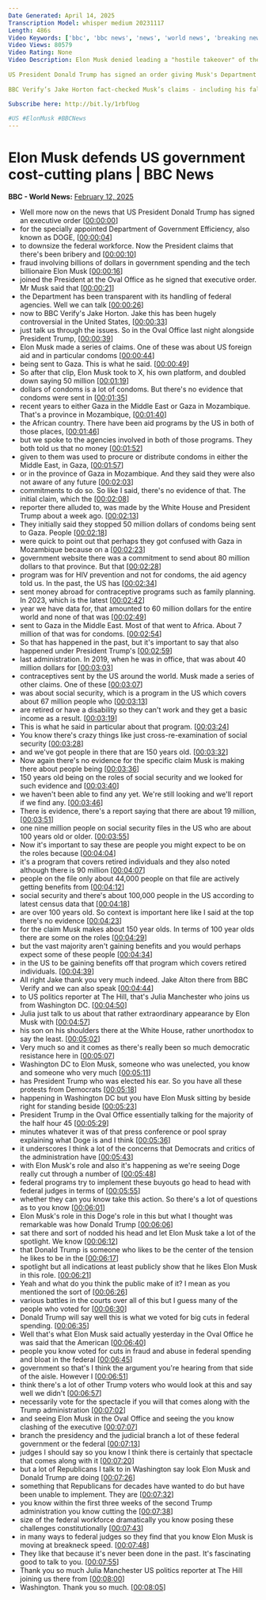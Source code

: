 ```yaml
---
Date Generated: April 14, 2025
Transcription Model: whisper medium 20231117
Length: 486s
Video Keywords: ['bbc', 'bbc news', 'news', 'world news', 'breaking news', 'us news', 'world', 'america', 'usa', 'usa news', 'india news']
Video Views: 80579
Video Rating: None
Video Description: Elon Musk denied leading a "hostile takeover" of the US government and defended his cost-cutting plans as he made a surprise first appearance at the White House.
 
US President Donald Trump has signed an order giving Musk's Department of Government Efficiency (Doge) more authority to cut the federal workforce, and instructed heads of government agencies to comply.
 
BBC Verify’s Jake Horton fact-checked Musk’s claims - including his false claim that the US government was sending millions of dollars worth of condoms to Gaza.
 
Subscribe here: http://bit.ly/1rbfUog

#US #ElonMusk #BBCNews
---
```


# Elon Musk defends US government cost-cutting plans | BBC News
**BBC - World News:** [February 12, 2025](https://www.youtube.com/watch?v=dhxajC4DiQQ)
*  Well more now on the news that US President Donald Trump has signed an executive order [[00:00:00](https://www.youtube.com/watch?v=dhxajC4DiQQ&t=0.0s)]
*  for the specially appointed Department of Government Efficiency, also known as DOGE, [[00:00:04](https://www.youtube.com/watch?v=dhxajC4DiQQ&t=4.64s)]
*  to downsize the federal workforce. Now the President claims that there's been bribery and [[00:00:10](https://www.youtube.com/watch?v=dhxajC4DiQQ&t=10.24s)]
*  fraud involving billions of dollars in government spending and the tech billionaire Elon Musk [[00:00:16](https://www.youtube.com/watch?v=dhxajC4DiQQ&t=16.16s)]
*  joined the President at the Oval Office as he signed that executive order. Mr Musk said that [[00:00:21](https://www.youtube.com/watch?v=dhxajC4DiQQ&t=21.76s)]
*  the Department has been transparent with its handling of federal agencies. Well we can talk [[00:00:26](https://www.youtube.com/watch?v=dhxajC4DiQQ&t=26.96s)]
*  now to BBC Verify's Jake Horton. Jake this has been hugely controversial in the United States, [[00:00:33](https://www.youtube.com/watch?v=dhxajC4DiQQ&t=33.92s)]
*  just talk us through the issues. So in the Oval Office last night alongside President Trump, [[00:00:39](https://www.youtube.com/watch?v=dhxajC4DiQQ&t=39.04s)]
*  Elon Musk made a series of claims. One of these was about US foreign aid and in particular condoms [[00:00:44](https://www.youtube.com/watch?v=dhxajC4DiQQ&t=44.16s)]
*  being sent to Gaza. This is what he said. [[00:00:49](https://www.youtube.com/watch?v=dhxajC4DiQQ&t=49.36s)]
*  So after that clip, Elon Musk took to X, his own platform, and doubled down saying 50 million [[00:01:19](https://www.youtube.com/watch?v=dhxajC4DiQQ&t=79.36s)]
*  dollars of condoms is a lot of condoms. But there's no evidence that condoms were sent in [[00:01:35](https://www.youtube.com/watch?v=dhxajC4DiQQ&t=95.75999999999999s)]
*  recent years to either Gaza in the Middle East or Gaza in Mozambique. That's a province in Mozambique, [[00:01:40](https://www.youtube.com/watch?v=dhxajC4DiQQ&t=100.8s)]
*  the African country. There have been aid programs by the US in both of those places, [[00:01:46](https://www.youtube.com/watch?v=dhxajC4DiQQ&t=106.64s)]
*  but we spoke to the agencies involved in both of those programs. They both told us that no money [[00:01:52](https://www.youtube.com/watch?v=dhxajC4DiQQ&t=112.24s)]
*  given to them was used to procure or distribute condoms in either the Middle East, in Gaza, [[00:01:57](https://www.youtube.com/watch?v=dhxajC4DiQQ&t=117.44s)]
*  or in the province of Gaza in Mozambique. And they said they were also not aware of any future [[00:02:03](https://www.youtube.com/watch?v=dhxajC4DiQQ&t=123.03999999999999s)]
*  commitments to do so. So like I said, there's no evidence of that. The initial claim, which the [[00:02:08](https://www.youtube.com/watch?v=dhxajC4DiQQ&t=128.24s)]
*  reporter there alluded to, was made by the White House and President Trump about a week ago. [[00:02:13](https://www.youtube.com/watch?v=dhxajC4DiQQ&t=133.12s)]
*  They initially said they stopped 50 million dollars of condoms being sent to Gaza. People [[00:02:18](https://www.youtube.com/watch?v=dhxajC4DiQQ&t=138.24s)]
*  were quick to point out that perhaps they got confused with Gaza in Mozambique because on a [[00:02:23](https://www.youtube.com/watch?v=dhxajC4DiQQ&t=143.28s)]
*  government website there was a commitment to send about 80 million dollars to that province. But that [[00:02:28](https://www.youtube.com/watch?v=dhxajC4DiQQ&t=148.48000000000002s)]
*  program was for HIV prevention and not for condoms, the aid agency told us. In the past, the US has [[00:02:34](https://www.youtube.com/watch?v=dhxajC4DiQQ&t=154.24s)]
*  sent money abroad for contraceptive programs such as family planning. In 2023, which is the latest [[00:02:42](https://www.youtube.com/watch?v=dhxajC4DiQQ&t=162.16s)]
*  year we have data for, that amounted to 60 million dollars for the entire world and none of that was [[00:02:49](https://www.youtube.com/watch?v=dhxajC4DiQQ&t=169.44s)]
*  sent to Gaza in the Middle East. Most of that went to Africa. About 7 million of that was for condoms. [[00:02:54](https://www.youtube.com/watch?v=dhxajC4DiQQ&t=174.24s)]
*  So that has happened in the past, but it's important to say that also happened under President Trump's [[00:02:59](https://www.youtube.com/watch?v=dhxajC4DiQQ&t=179.84s)]
*  last administration. In 2019, when he was in office, that was about 40 million dollars for [[00:03:03](https://www.youtube.com/watch?v=dhxajC4DiQQ&t=183.44s)]
*  contraceptives sent by the US around the world. Musk made a series of other claims. One of these [[00:03:07](https://www.youtube.com/watch?v=dhxajC4DiQQ&t=187.6s)]
*  was about social security, which is a program in the US which covers about 67 million people who [[00:03:13](https://www.youtube.com/watch?v=dhxajC4DiQQ&t=193.35999999999999s)]
*  are retired or have a disability so they can't work and they get a basic income as a result. [[00:03:19](https://www.youtube.com/watch?v=dhxajC4DiQQ&t=199.2s)]
*  This is what he said in particular about that program. [[00:03:24](https://www.youtube.com/watch?v=dhxajC4DiQQ&t=204.56s)]
*  You know there's crazy things like just cross-re-examination of social security [[00:03:28](https://www.youtube.com/watch?v=dhxajC4DiQQ&t=208.0s)]
*  and we've got people in there that are 150 years old. [[00:03:32](https://www.youtube.com/watch?v=dhxajC4DiQQ&t=212.64s)]
*  Now again there's no evidence for the specific claim Musk is making there about people being [[00:03:36](https://www.youtube.com/watch?v=dhxajC4DiQQ&t=216.16s)]
*  150 years old being on the roles of social security and we looked for such evidence and [[00:03:40](https://www.youtube.com/watch?v=dhxajC4DiQQ&t=220.95999999999998s)]
*  we haven't been able to find any yet. We're still looking and we'll report if we find any. [[00:03:46](https://www.youtube.com/watch?v=dhxajC4DiQQ&t=226.88s)]
*  There is evidence, there's a report saying that there are about 19 million, [[00:03:51](https://www.youtube.com/watch?v=dhxajC4DiQQ&t=231.04s)]
*  one nine million people on social security files in the US who are about 100 years old or older. [[00:03:55](https://www.youtube.com/watch?v=dhxajC4DiQQ&t=235.92s)]
*  Now it's important to say these are people you might expect to be on the roles because [[00:04:04](https://www.youtube.com/watch?v=dhxajC4DiQQ&t=244.16s)]
*  it's a program that covers retired individuals and they also noted although there is 90 million [[00:04:07](https://www.youtube.com/watch?v=dhxajC4DiQQ&t=247.28s)]
*  people on the file only about 44,000 people on that file are actively getting benefits from [[00:04:12](https://www.youtube.com/watch?v=dhxajC4DiQQ&t=252.07999999999998s)]
*  social security and there's about 100,000 people in the US according to latest census data that [[00:04:18](https://www.youtube.com/watch?v=dhxajC4DiQQ&t=258.64s)]
*  are over 100 years old. So context is important here like I said at the top there's no evidence [[00:04:23](https://www.youtube.com/watch?v=dhxajC4DiQQ&t=263.84s)]
*  for the claim Musk makes about 150 year olds. In terms of 100 year olds there are some on the roles [[00:04:29](https://www.youtube.com/watch?v=dhxajC4DiQQ&t=269.2s)]
*  but the vast majority aren't gaining benefits and you would perhaps expect some of these people [[00:04:34](https://www.youtube.com/watch?v=dhxajC4DiQQ&t=274.88s)]
*  in the US to be gaining benefits off that program which covers retired individuals. [[00:04:39](https://www.youtube.com/watch?v=dhxajC4DiQQ&t=279.2s)]
*  All right Jake thank you very much indeed. Jake Alton there from BBC Verify and we can also speak [[00:04:44](https://www.youtube.com/watch?v=dhxajC4DiQQ&t=284.4s)]
*  to US politics reporter at The Hill, that's Julia Manchester who joins us from Washington DC. [[00:04:50](https://www.youtube.com/watch?v=dhxajC4DiQQ&t=290.71999999999997s)]
*  Julia just talk to us about that rather extraordinary appearance by Elon Musk with [[00:04:57](https://www.youtube.com/watch?v=dhxajC4DiQQ&t=297.6s)]
*  his son on his shoulders there at the White House, rather unorthodox to say the least. [[00:05:02](https://www.youtube.com/watch?v=dhxajC4DiQQ&t=302.08s)]
*  Very much so and it comes as there's really been so much democratic resistance here in [[00:05:07](https://www.youtube.com/watch?v=dhxajC4DiQQ&t=307.03999999999996s)]
*  Washington DC to Elon Musk, someone who was unelected, you know and someone who very much [[00:05:11](https://www.youtube.com/watch?v=dhxajC4DiQQ&t=311.52s)]
*  has President Trump who was elected his ear. So you have all these protests from Democrats [[00:05:18](https://www.youtube.com/watch?v=dhxajC4DiQQ&t=318.08s)]
*  happening in Washington DC but you have Elon Musk sitting by beside right for standing beside [[00:05:23](https://www.youtube.com/watch?v=dhxajC4DiQQ&t=323.35999999999996s)]
*  President Trump in the Oval Office essentially talking for the majority of the half hour 45 [[00:05:29](https://www.youtube.com/watch?v=dhxajC4DiQQ&t=329.59999999999997s)]
*  minutes whatever it was of that press conference or pool spray explaining what Doge is and I think [[00:05:36](https://www.youtube.com/watch?v=dhxajC4DiQQ&t=336.64s)]
*  it underscores I think a lot of the concerns that Democrats and critics of the administration have [[00:05:43](https://www.youtube.com/watch?v=dhxajC4DiQQ&t=343.03999999999996s)]
*  with Elon Musk's role and also it's happening as we're seeing Doge really cut through a number of [[00:05:48](https://www.youtube.com/watch?v=dhxajC4DiQQ&t=348.56s)]
*  federal programs try to implement these buyouts go head to head with federal judges in terms of [[00:05:55](https://www.youtube.com/watch?v=dhxajC4DiQQ&t=355.36s)]
*  whether they can you know take this action. So there's a lot of questions as to you know [[00:06:01](https://www.youtube.com/watch?v=dhxajC4DiQQ&t=361.92s)]
*  Elon Musk's role in this Doge's role in this but what I thought was remarkable was how Donald Trump [[00:06:06](https://www.youtube.com/watch?v=dhxajC4DiQQ&t=366.24s)]
*  sat there and sort of nodded his head and let Elon Musk take a lot of the spotlight. We know [[00:06:12](https://www.youtube.com/watch?v=dhxajC4DiQQ&t=372.56s)]
*  that Donald Trump is someone who likes to be the center of the tension he likes to be in the [[00:06:17](https://www.youtube.com/watch?v=dhxajC4DiQQ&t=377.76s)]
*  spotlight but all indications at least publicly show that he likes Elon Musk in this role. [[00:06:21](https://www.youtube.com/watch?v=dhxajC4DiQQ&t=381.44s)]
*  Yeah and what do you think the public make of it? I mean as you mentioned the sort of [[00:06:26](https://www.youtube.com/watch?v=dhxajC4DiQQ&t=386.72s)]
*  various battles in the courts over all of this but I guess many of the people who voted for [[00:06:30](https://www.youtube.com/watch?v=dhxajC4DiQQ&t=390.96s)]
*  Donald Trump will say well this is what we voted for big cuts in federal spending. [[00:06:35](https://www.youtube.com/watch?v=dhxajC4DiQQ&t=395.76s)]
*  Well that's what Elon Musk said actually yesterday in the Oval Office he was said that the American [[00:06:40](https://www.youtube.com/watch?v=dhxajC4DiQQ&t=400.8s)]
*  people you know voted for cuts in fraud and abuse in federal spending and bloat in the federal [[00:06:45](https://www.youtube.com/watch?v=dhxajC4DiQQ&t=405.68s)]
*  government so that's I think the argument you're hearing from that side of the aisle. However I [[00:06:51](https://www.youtube.com/watch?v=dhxajC4DiQQ&t=411.6s)]
*  think there's a lot of other Trump voters who would look at this and say well we didn't [[00:06:57](https://www.youtube.com/watch?v=dhxajC4DiQQ&t=417.28s)]
*  necessarily vote for the spectacle if you will that comes along with the Trump administration [[00:07:02](https://www.youtube.com/watch?v=dhxajC4DiQQ&t=422.32s)]
*  and seeing Elon Musk in the Oval Office and seeing the you know clashing of the executive [[00:07:07](https://www.youtube.com/watch?v=dhxajC4DiQQ&t=427.91999999999996s)]
*  branch the presidency and the judicial branch a lot of these federal government or the federal [[00:07:13](https://www.youtube.com/watch?v=dhxajC4DiQQ&t=433.84s)]
*  judges I should say so you know I think there is certainly that spectacle that comes along with it [[00:07:20](https://www.youtube.com/watch?v=dhxajC4DiQQ&t=440.88s)]
*  but a lot of Republicans I talk to in Washington say look Elon Musk and Donald Trump are doing [[00:07:26](https://www.youtube.com/watch?v=dhxajC4DiQQ&t=446.64s)]
*  something that Republicans for decades have wanted to do but have been unable to implement. They are [[00:07:32](https://www.youtube.com/watch?v=dhxajC4DiQQ&t=452.72s)]
*  you know within the first three weeks of the second Trump administration you know cutting the [[00:07:38](https://www.youtube.com/watch?v=dhxajC4DiQQ&t=458.32s)]
*  size of the federal workforce dramatically you know posing these challenges constitutionally [[00:07:43](https://www.youtube.com/watch?v=dhxajC4DiQQ&t=463.2s)]
*  in many ways to federal judges so they find that you know Elon Musk is moving at breakneck speed. [[00:07:48](https://www.youtube.com/watch?v=dhxajC4DiQQ&t=468.96s)]
*  They like that because it's never been done in the past. It's fascinating good to talk to you. [[00:07:55](https://www.youtube.com/watch?v=dhxajC4DiQQ&t=475.92s)]
*  Thank you so much Julia Manchester US politics reporter at The Hill joining us there from [[00:08:00](https://www.youtube.com/watch?v=dhxajC4DiQQ&t=480.40000000000003s)]
*  Washington. Thank you so much. [[00:08:05](https://www.youtube.com/watch?v=dhxajC4DiQQ&t=485.12s)]

